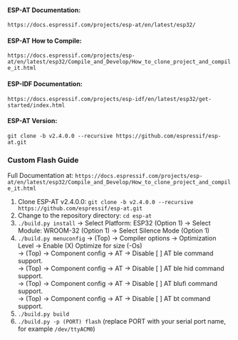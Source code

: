 #### ESP-AT Documentation:
`https://docs.espressif.com/projects/esp-at/en/latest/esp32/`  
#### ESP-AT How to Compile:
`https://docs.espressif.com/projects/esp-at/en/latest/esp32/Compile_and_Develop/How_to_clone_project_and_compile_it.html`  
#### ESP-IDF Documentation:
`https://docs.espressif.com/projects/esp-idf/en/latest/esp32/get-started/index.html`  
#### ESP-AT Version:
`git clone -b v2.4.0.0 --recursive https://github.com/espressif/esp-at.git`  

### Custom Flash Guide

Full Documentation at: `https://docs.espressif.com/projects/esp-at/en/latest/esp32/Compile_and_Develop/How_to_clone_project_and_compile_it.html`  

1. Clone ESP-AT v2.4.0.0: `git clone -b v2.4.0.0 --recursive https://github.com/espressif/esp-at.git`  
2. Change to the repository directory: `cd esp-at`  
3. `./build.py install` -> Select Platform: ESP32 (Option 1) -> Select Module: WROOM-32 (Option 1) -> Select Silence Mode (Option 1)  
4. `./build.py menuconfig` -> (Top) -> Compiler options -> Optimization Level -> Enable (X) Optimize for size (-Os)  
                           -> (Top) -> Component config -> AT -> Disable [ ] AT ble command support.  
                           -> (Top) -> Component config -> AT -> Disable [ ] AT ble hid command support.  
                           -> (Top) -> Component config -> AT -> Disable [ ] AT blufi command support.  
                           -> (Top) -> Component config -> AT -> Disable [ ] AT bt command support.  
5. `./build.py build`  
6. `./build.py -p (PORT) flash` (replace PORT with your serial port name, for example `/dev/ttyACM0`)  
